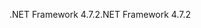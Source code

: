 <span data-ttu-id="90ff2-101">.NET Framework 4.7.2</span><span class="sxs-lookup"><span data-stu-id="90ff2-101">.NET Framework 4.7.2</span></span>
